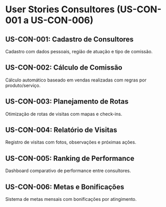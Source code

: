# User Stories Consultores (US-CON-001 a US-CON-006)

## US-CON-001: Cadastro de Consultores
Cadastro com dados pessoais, região de atuação e tipo de comissão.

## US-CON-002: Cálculo de Comissão
Cálculo automático baseado em vendas realizadas com regras por produto/serviço.

## US-CON-003: Planejamento de Rotas
Otimização de rotas de visitas com mapas e check-ins.

## US-CON-004: Relatório de Visitas
Registro de visitas com fotos, observações e próximas ações.

## US-CON-005: Ranking de Performance
Dashboard comparativo de performance entre consultores.

## US-CON-006: Metas e Bonificações
Sistema de metas mensais com bonificações por atingimento.
